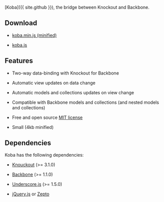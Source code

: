 [Koba]({{ site.github }}), the bridge between Knockout and Backbone.

## Download

* [koba.min.js (minified)](http://mathieumast.github.io/koba/js/koba.min.js)

* [koba.js](http://mathieumast.github.io/koba/js/koba.js)

## Features

* Two-way data-binding with Knockout for Backbone

* Automatic view updates on data change

* Automatic models and collections updates on view change

* Compatible with Backbone models and collections (and nested models and collections)

* Free and open source [MIT license](http://opensource.org/licenses/mit-license.php)

* Small (4kb minified)

## Dependencies

Koba has the following dependencies:

* [Knouckout](http://knockoutjs.com/) (>= 3.1.0)

* [Backbone](http://backbonejs.org/) (>= 1.1.0)

* [Underscore.js](http://underscorejs.org/) (>= 1.5.0)

* [jQuery.js](http://jquery.com/) or [Zepto](http://zeptojs.com/)
